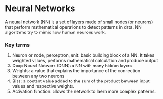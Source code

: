 # Neural Networks 

A neural network (NN) is a set of layers made of small nodes (or neurons) that perform mathematical operations to detect patterns in data. NN algorithms try to mimic how human neurons work. 

### Key terms
1. Neuron or node, perceptron, unit: basic building block of a NN. It takes weighted values, performs mathematical calculation and produce output
2. Deep Neural Network (DNN): a NN with many hidden layers 
3. Weights: a value that explains the importance of the connection between any two neurons
4. Bias: a costant value added to the sum of the product between input values and respective weights.
5. Activation function: allows the network to laern more complex patterns.

